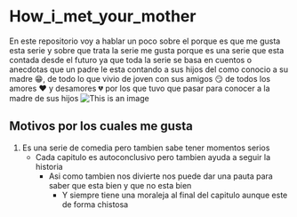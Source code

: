 # How_i_met_your_mother
 En este repositorio voy a hablar un poco sobre el porque es que me gusta esta serie y sobre que trata la serie me gusta
 porque es una serie que esta contada desde el futuro ya que toda la serie se basa en cuentos o anecdotas que un padre 
 le esta contando a sus hijos del como conocio a su madre :grin:, de todo lo que vivio de joven con sus amigos :smirk:
 de todos los amores :heart: y desamores :broken_heart: por los que tuvo que pasar para conocer a la madre de sus hijos
![This is an image](https://raw.githubusercontent.com/WillyMaldonado/How_i_met_your_mother/master/assets/how_i_met_your_mother)
 
## Motivos por los cuales me gusta
1. Es una serie de comedia pero tambien sabe tener momentos serios
   - Cada capitulo es autoconclusivo pero tambien ayuda a seguir la historia
     - Asi como tambien nos divierte nos puede dar una pauta para saber que esta bien y que no esta bien
       - Y siempre tiene una moraleja al final del capitulo aunque este de forma chistosa


